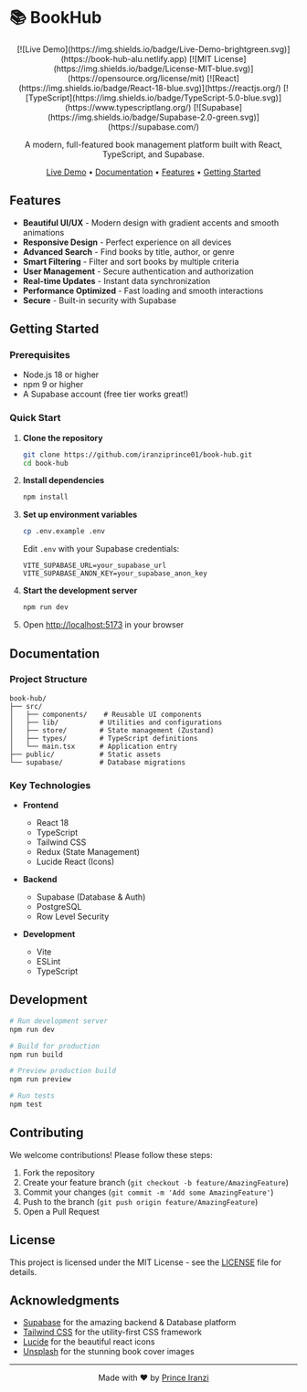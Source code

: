 # 📚 BookHub

<div align="center">
[![Live Demo](https://img.shields.io/badge/Live-Demo-brightgreen.svg)](https://book-hub-alu.netlify.app)
[![MIT License](https://img.shields.io/badge/License-MIT-blue.svg)](https://opensource.org/license/mit)
[![React](https://img.shields.io/badge/React-18-blue.svg)](https://reactjs.org/)
[![TypeScript](https://img.shields.io/badge/TypeScript-5.0-blue.svg)](https://www.typescriptlang.org/)
[![Supabase](https://img.shields.io/badge/Supabase-2.0-green.svg)](https://supabase.com/)

A modern, full-featured book management platform built with React, TypeScript, and Supabase.

[Live Demo](https://book-hub-alu.netlify.app) • [Documentation](#documentation) • [Features](#features) • [Getting Started](#getting-started)

</div>

## Features

- **Beautiful UI/UX** - Modern design with gradient accents and smooth animations
- **Responsive Design** - Perfect experience on all devices
- **Advanced Search** - Find books by title, author, or genre
- **Smart Filtering** - Filter and sort books by multiple criteria
- **User Management** - Secure authentication and authorization
- **Real-time Updates** - Instant data synchronization
- **Performance Optimized** - Fast loading and smooth interactions
- **Secure** - Built-in security with Supabase

## Getting Started

### Prerequisites

- Node.js 18 or higher
- npm 9 or higher
- A Supabase account (free tier works great!)

### Quick Start

1. **Clone the repository**

   ```bash
   git clone https://github.com/iranziprince01/book-hub.git
   cd book-hub
   ```

2. **Install dependencies**

   ```bash
   npm install
   ```

3. **Set up environment variables**

   ```bash
   cp .env.example .env
   ```

   Edit `.env` with your Supabase credentials:

   ```env
   VITE_SUPABASE_URL=your_supabase_url
   VITE_SUPABASE_ANON_KEY=your_supabase_anon_key
   ```

4. **Start the development server**

   ```bash
   npm run dev
   ```

5. Open [http://localhost:5173](http://localhost:5173) in your browser

## Documentation

### Project Structure

```
book-hub/
├── src/
│   ├── components/    # Reusable UI components
│   ├── lib/          # Utilities and configurations
│   ├── store/        # State management (Zustand)
│   ├── types/        # TypeScript definitions
│   └── main.tsx      # Application entry
├── public/           # Static assets
└── supabase/         # Database migrations
```

### Key Technologies

- **Frontend**

  - React 18
  - TypeScript
  - Tailwind CSS
  - Redux (State Management)
  - Lucide React (Icons)

- **Backend**

  - Supabase (Database & Auth)
  - PostgreSQL
  - Row Level Security

- **Development**
  - Vite
  - ESLint
  - TypeScript

## Development

```bash
# Run development server
npm run dev

# Build for production
npm run build

# Preview production build
npm run preview

# Run tests
npm test
```

## Contributing

We welcome contributions! Please follow these steps:

1. Fork the repository
2. Create your feature branch (`git checkout -b feature/AmazingFeature`)
3. Commit your changes (`git commit -m 'Add some AmazingFeature'`)
4. Push to the branch (`git push origin feature/AmazingFeature`)
5. Open a Pull Request

## License

This project is licensed under the MIT License - see the [LICENSE](LICENSE) file for details.

## Acknowledgments

- [Supabase](https://supabase.com/) for the amazing backend & Database platform
- [Tailwind CSS](https://tailwindcss.com/) for the utility-first CSS framework
- [Lucide](https://lucide.dev/) for the beautiful react icons
- [Unsplash](https://unsplash.com/) for the stunning book cover images

---

<div align="center">

Made with ❤️ by [Prince Iranzi](https://github.com/iranziprince01)

</div>
